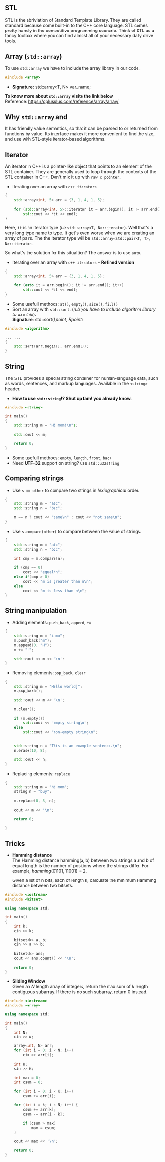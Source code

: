## STL
STL is the abriviation of Standard Template Library. They are called standard because come built-in to
the C++ core language. STL comes pretty handly in the competitive programming scenario. Think of STL as
a fancy toolbox where you can find almost all of your necessary daily drive tools.


## Array (`std::array`)
To use `std::array` we have to include the array library in our code.
```c++
#include <array>
``` 

 - **Signature:** std::array<T, N> var_name;
 
**To know more about `std::array` visite the link below** <br>
Reference: https://cplusplus.com/reference/array/array/


## Why `std::array` and 
It has friendly value semantics, so that it can be passed to or returned from functions by value. Its 
interface makes it more convenient to find the size, and use with STL-style iterator-based algorithms.


## Iterator 
An iterator in C++ is a pointer-like object that points to an element of the STL container. They are 
generally used to loop through the contents of the STL container in C++. Don't mix it up with `raw c pointer`.

- Iterating over an array with `c++ iterators`
```c++
{
	std::array<int, 5> arr = {3, 1, 4, 1, 5};
	
	for (std::array<int, 5>::iterator it = arr.begin(); it != arr.end(); it++)
		std::cout << *it << endl;
}
```

Here, `it` is an iterator type (_i.e_ `std::array<T, N>::iterator`). Well that's a very long type name
to type. It get's even worse when we are creating an array of pairs. The the iterator type will be 
`std::array<std::pair<T, T>, N>::iterator`. 

So what's the solution for this situaltion? The answer is to use `auto`.

- Iterating over an array with `c++ iterators` - **Refined version**
```c++
{
	std::array<int, 5> arr = {3, 1, 4, 1, 5};
	
	for (auto it = arr.begin(); it != arr.end(); it++)
		std::cout << *it << endl;
}
```

- Some usefull methods: `at()`, `empty()`, `size()`, `fill()`
- Sort an array with `std::sort`. (_n.b you have to include algorithm library
to use this_).<br>
**Signature**: std::sort($L point$, $R point$)
```c++
#include <algorithm>

... ...
{ 
	std::sort(arr.begin(), arr.end());
}

```

## String
The STL provides a special string container for human-language data, such as words,
sentences, and markup languages. Available in the `<string>` header.

- **How to use `std::string`!? Shut up fam! you already know.**
```c++
#include <string>

int main()
{
	std::string m = "Hi mom!\n"s;
	
	std::cout << m;
	
	return 0;
}
```

- Some usefull methods: `empty`, `length`, `front`, `back`
- Need **UTF-32** support on string? use `std::u32string`


## Comparing strings
- Use `s == other` to compare two strings in $lexiographical$ order.
```c++
{
	std::string m = "abc";
	std::string n = "bac";

	m == n ? cout << "same\n" : cout << "not same\n";
}


```

- Use `s.compare(other)` to compare between the value of strings.
```c++
{
	std::string m = "abc";
	std::string n = "bzc";
	
	int cmp = m.compare(n);
	
	if (cmp == 0)
		cout << "equal\n";
	else if(cmp > 0)
		cout << "m is greater than n\n";
	else
		cout << "m is less than n\n";
}
```


## String manipulation

- Adding elements: `push_back`, `append`, `+=`
```c++
{
	std::string m = "i mo";
	m.push_back("m");
	m.append(0, "H");
	m += "!";
	
	std::cout << m << '\n';
}
```

- Removing elements: `pop_back`, `clear`
```c++
{
	std::string m = "Hello worldj";
	m.pop_back();
	
	std::cout << m << '\n';
	
	m.clear();
	
	if (m.empty())
		std::cout << "empty string\n";
	else
		std::cout << "non-empty string\n";
		
		
	std::string n = "This is an example sentence.\n";
	n.erase(10, 8);
	
	std::cout << n;
}
```

- Replacing elements: `replace`
```c++
{
	std::string m = "hi mom";
	string n = "buy";
	
	m.replace(0, 3, n);
	
	cout << m << '\n';
	
	return 0;

}
```


## Tricks
- **Hamming distance** <br>
The Hamming distance hamming(a, b) between two strings a and b of equal
length is the number of positions where the strings differ. For example,
$hamming(01101, 11001) = 2$. <br>

	Given a list of n bits, each of length k, calculate the minimum 
	Hamming distance between two bitsets.
```c++
#include <iostream>
#include <bitset>

using namespace std;

int main()
{
	int k;
	cin >> k;
	
	bitset<k> a, b;
	cin >> a >> b;
	
	bitset<k> ans;
	cout << ans.count() << '\n';
	
	return 0;
}
```

- **Sliding Window** <br>
Given an $N$ length array of integers, return the max sum of $k$ length contiguous subarray. 
If there is no such subarray, return 0 instead.

```c++
#include <iostream>
#include <array>

using namespace std;

int main()
{
	int N;
	cin >> N;

	array<int, N> arr;
	for (int i = 0; i < N; i++)
		cin >> arr[i];
		
	int K;
	cin >> K;
	
	int max = 0;
	int csum = 0;

	for (int i = 0; i < K; i++)
		csum += arr[i];
		
	for (int i = k; i < N; i++) {
		csum += arr[k];
		csum -= arr[i - k];
		
		if (csum > max)
			max = csum;
	}

	cout << max << '\n';

	return 0;
}

```

